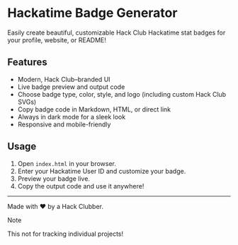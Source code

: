 # Hackatime Badge Generator

Easily create beautiful, customizable Hack Club Hackatime stat badges for your profile, website, or README!

## Features
- Modern, Hack Club–branded UI
- Live badge preview and output code
- Choose badge type, color, style, and logo (including custom Hack Club SVGs)
- Copy badge code in Markdown, HTML, or direct link
- Always in dark mode for a sleek look
- Responsive and mobile-friendly

## Usage
1. Open `index.html` in your browser.
2. Enter your Hackatime User ID and customize your badge.
3. Preview your badge live.
4. Copy the output code and use it anywhere!

---
Made with ❤️ by a Hack Clubber.

> [!NOTE]   
> This not for tracking individual projects!
